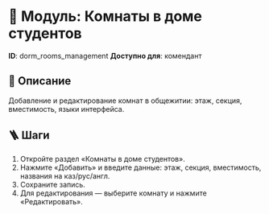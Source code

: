 # 📘 Модуль: Комнаты в доме студентов
**ID**: dorm_rooms_management
**Доступно для**: комендант

## 📝 Описание
Добавление и редактирование комнат в общежитии: этаж, секция, вместимость, языки интерфейса.

## 🪜 Шаги
1. Откройте раздел «Комнаты в доме студентов».
2. Нажмите «Добавить» и введите данные: этаж, секция, вместимость, названия на каз/рус/англ.
3. Сохраните запись.
4. Для редактирования — выберите комнату и нажмите «Редактировать».
